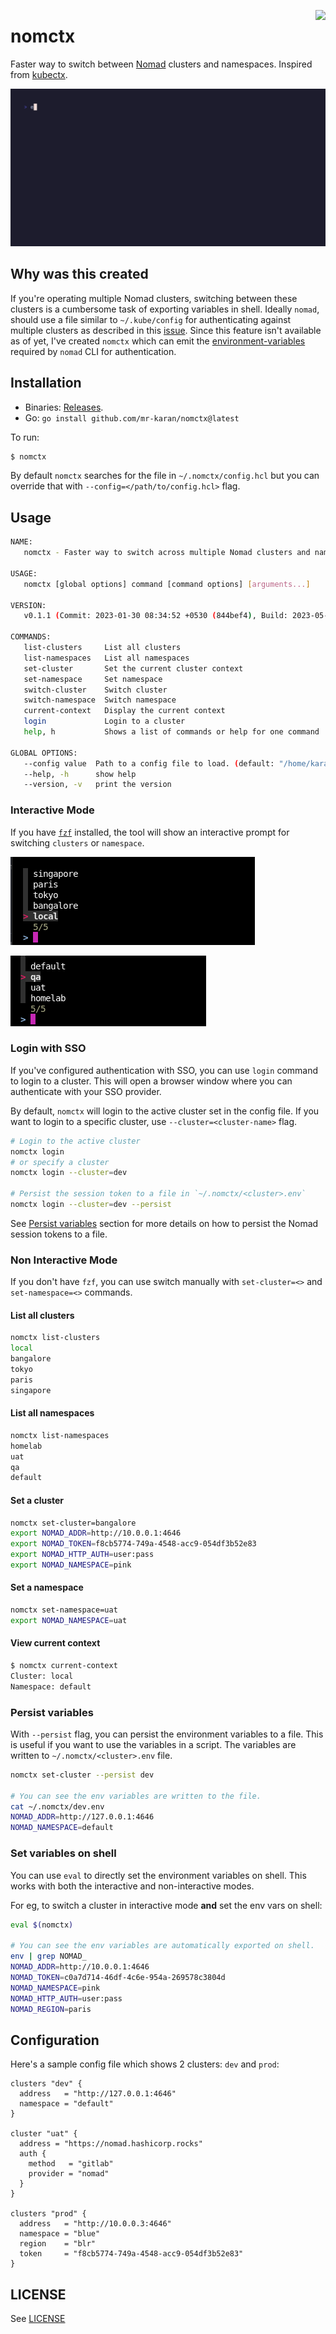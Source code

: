 <a href="https://zerodha.tech"><img src="https://zerodha.tech/static/images/github-badge.svg" align="right" /></a>

# nomctx

Faster way to switch between [Nomad](https://www.nomadproject.io/) clusters and namespaces. Inspired from [kubectx](https://github.com/ahmetb/kubectx/).

![nomctx demo GIF](assets/demo.gif)

## Why was this created

If you're operating multiple Nomad clusters, switching between these clusters is a cumbersome task of exporting variables in shell. Ideally `nomad`, should use a file similar to `~/.kube/config` for authenticating against multiple clusters as described in this [issue](https://github.com/hashicorp/nomad/issues/11043). Since this feature isn't available as of yet, I've created `nomctx` which can emit the [environment-variables](https://www.nomadproject.io/docs/commands#environment-variables) required by `nomad` CLI for authentication.

## Installation

- Binaries: [Releases](https://github.com/mr-karan/nomctx/releases).
- Go: `go install github.com/mr-karan/nomctx@latest`

To run:

```bash
$ nomctx
```

By default `nomctx` searches for the file in `~/.nomctx/config.hcl` but you can override that with `--config=</path/to/config.hcl>` flag.


## Usage

```bash
NAME:
   nomctx - Faster way to switch across multiple Nomad clusters and namespaces

USAGE:
   nomctx [global options] command [command options] [arguments...]

VERSION:
   v0.1.1 (Commit: 2023-01-30 08:34:52 +0530 (844bef4), Build: 2023-05-25% 09:57:59 +0530)

COMMANDS:
   list-clusters     List all clusters
   list-namespaces   List all namespaces
   set-cluster       Set the current cluster context
   set-namespace     Set namespace
   switch-cluster    Switch cluster
   switch-namespace  Switch namespace
   current-context   Display the current context
   login             Login to a cluster
   help, h           Shows a list of commands or help for one command

GLOBAL OPTIONS:
   --config value  Path to a config file to load. (default: "/home/karan/.nomctx/config.hcl")
   --help, -h      show help
   --version, -v   print the version
```

### Interactive Mode

If you have [`fzf`](https://github.com/junegunn/fzf) installed, the tool will show an interactive prompt for switching `clusters` or `namespace`.

![nomctx cluster img](img/nomctx_clusters.png)

![nomctx namespace img](img/nomctx_namespaces.png)


### Login with SSO

If you've configured authentication with SSO, you can use `login` command to login to a cluster. This will open a browser window where you can authenticate with your SSO provider.

By default, `nomctx` will login to the active cluster set in the config file. If you want to login to a specific cluster, use `--cluster=<cluster-name>` flag.

```bash
# Login to the active cluster
nomctx login
# or specify a cluster
nomctx login --cluster=dev

# Persist the session token to a file in `~/.nomctx/<cluster>.env`
nomctx login --cluster=dev --persist
```

See [Persist variables](#persist-variables) section for more details on how to persist the Nomad session tokens to a file.

### Non Interactive Mode

If you don't have `fzf`, you can use switch manually with `set-cluster=<>` and `set-namespace=<>` commands.

#### List all clusters

```bash
nomctx list-clusters
local
bangalore
tokyo
paris
singapore
```

#### List all namespaces

```bash
nomctx list-namespaces
homelab
uat
qa
default
```

#### Set a cluster

```bash
nomctx set-cluster=bangalore
export NOMAD_ADDR=http://10.0.0.1:4646
export NOMAD_TOKEN=f8cb5774-749a-4548-acc9-054df3b52e83
export NOMAD_HTTP_AUTH=user:pass
export NOMAD_NAMESPACE=pink
```

#### Set a namespace

```bash
nomctx set-namespace=uat    
export NOMAD_NAMESPACE=uat
```

#### View current context

```bash
$ nomctx current-context
Cluster: local
Namespace: default
```

### Persist variables

With `--persist` flag, you can persist the environment variables to a file. This is useful if you want to use the variables in a script.
The variables are written to `~/.nomctx/<cluster>.env` file.

```bash
nomctx set-cluster --persist dev

# You can see the env variables are written to the file.
cat ~/.nomctx/dev.env
NOMAD_ADDR=http://127.0.0.1:4646
NOMAD_NAMESPACE=default
```

### Set variables on shell

You can use `eval` to directly set the environment variables on shell. This works with both the interactive and non-interactive modes.

For eg, to switch a cluster in interactive mode **and** set the env vars on shell:

```bash
eval $(nomctx)

# You can see the env variables are automatically exported on shell.
env | grep NOMAD_
NOMAD_ADDR=http://10.0.0.1:4646
NOMAD_TOKEN=c0a7d714-46df-4c6e-954a-269578c3804d
NOMAD_NAMESPACE=pink
NOMAD_HTTP_AUTH=user:pass
NOMAD_REGION=paris
```

## Configuration

Here's a sample config file which shows 2 clusters: `dev` and `prod`:

```hcl
clusters "dev" {
  address   = "http://127.0.0.1:4646"
  namespace = "default"
}

cluster "uat" {
  address = "https://nomad.hashicorp.rocks"
  auth {
    method   = "gitlab"
    provider = "nomad"
  }
}

clusters "prod" {
  address   = "http://10.0.0.3:4646"
  namespace = "blue"
  region    = "blr"
  token     = "f8cb5774-749a-4548-acc9-054df3b52e83"
}
```

## LICENSE

See [LICENSE](./LICENSE)
